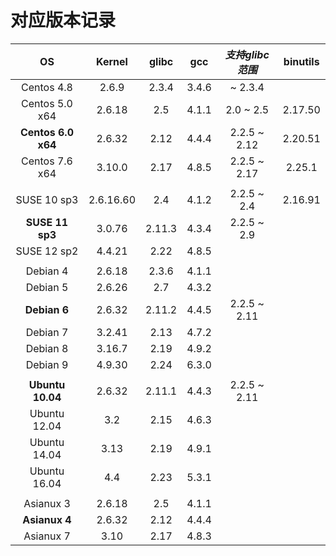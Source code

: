 # 对应版本记录



|         OS         |  Kernel   | glibc  |  gcc  |  *支持glibc范围*  | binutils |
| :----------------: | :-------: | :----: | :---: | :-----------: | :------: |
|     Centos 4.8     |   2.6.9   | 2.3.4  | 3.4.6 |    ~ 2.3.4    |          |
|   Centos 5.0 x64   |  2.6.18   |  2.5   | 4.1.1 |   2.0 ~ 2.5   | 2.17.50  |
| **Centos 6.0 x64** |  2.6.32   |  2.12  | 4.4.4 | 2.2.5  ~ 2.12 | 2.20.51  |
|   Centos 7.6 x64   |  3.10.0   |  2.17  | 4.8.5 | 2.2.5 ~ 2.17  |  2.25.1  |
|                    |           |        |       |               |          |
|    SUSE 10 sp3     | 2.6.16.60 |  2.4   | 4.1.2 |  2.2.5 ~ 2.4  | 2.16.91  |
|  **SUSE 11 sp3**   |  3.0.76   | 2.11.3 | 4.3.4 |  2.2.5 ~ 2.9  |          |
|    SUSE 12 sp2     |  4.4.21   |  2.22  | 4.8.5 |               |          |
|                    |           |        |       |               |          |
|      Debian 4      |  2.6.18   | 2.3.6  | 4.1.1 |               |          |
|      Debian 5      |  2.6.26   |  2.7   | 4.3.2 |               |          |
|    **Debian 6**    |  2.6.32   | 2.11.2 | 4.4.5 | 2.2.5 ~ 2.11  |          |
|      Debian 7      |  3.2.41   |  2.13  | 4.7.2 |               |          |
|      Debian 8      |  3.16.7   |  2.19  | 4.9.2 |               |          |
|      Debian 9      |  4.9.30   |  2.24  | 6.3.0 |               |          |
|                    |           |        |       |               |          |
|  **Ubuntu 10.04**  |  2.6.32   | 2.11.1 | 4.4.3 | 2.2.5 ~ 2.11  |          |
|    Ubuntu 12.04    |    3.2    |  2.15  | 4.6.3 |               |          |
|    Ubuntu 14.04    |   3.13    |  2.19  | 4.9.1 |               |          |
|    Ubuntu 16.04    |    4.4    |  2.23  | 5.3.1 |               |          |
|                    |           |        |       |               |          |
|     Asianux 3      |  2.6.18   |  2.5   | 4.1.1 |               |          |
|   **Asianux 4**    |  2.6.32   |  2.12  | 4.4.4 |               |          |
|     Asianux 7      |   3.10    |  2.17  | 4.8.3 |               |          |




